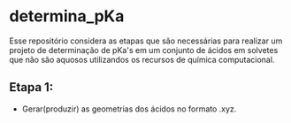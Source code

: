 # determina_pKa

Esse repositório considera as etapas que são necessárias para realizar um projeto de 
determinação de pKa's em um conjunto de ácidos em solvetes que não são aquosos utilizandos
os recursos de química computacional.

## Etapa 1: 
 - Gerar(produzir) as geometrias dos ácidos no formato .xyz.
